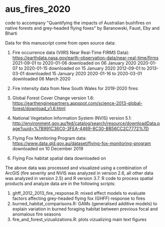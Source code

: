 # aus_fires_2020
code to accompany "Quantifying the impacts of Australian bushfires on native forests and grey-headed flying foxes" by Baranowski, Faust, Eby and Bharti

Data for this manuscript come from open source data:
1. Fire occurrence data (VIIRS Near Real-Time FIRMS Data): 
    https://earthdata.nasa.gov/earth-observation-data/near-real-time/firms
        2021-09-01 to 2020-01-06 downloaded on 06 January 2020
        2020-01-07 to 2020-01-15 downloaded on 15 January 2020
        2012-09-01 to 2013-03-01 downloaded 15 January 2020
        2020-01-16 to 2020-03-01 downloaded 06 March 2020

2. Fire intensity data from New South Wales for 2019-2020 fires:
    
3. Global Forest Cover Change version 1.6:
      https://earthenginepartners.appspot.com/science-2013-global-forest/download_v1.6.html

4. National Vegetation Information System (NVIS) version 5.1:
    http://environment.gov.au/fed/catalog/search/resource/downloadData.page?uuid=%7B991C36C0-3FEA-4469-8C30-BB56CC2C7772%7D

5. Flying Fox Monitoring Program data: 
      https://www.data.qld.gov.au/dataset/flying-fox-monitoring-program
      downloaded on 10 December 2019
      
6. Flying Fox habitat spatial data
      downloaded on 

The above data was processed and visualized using a combination of ArcGIS (fire severity and NVIS was analyzed in version 2.6, all other data was analyzed in  version 2.5) and R version 3.7. R code to process spatial products and analyze data are in the following scripts:

1. ghff_2012_2013_fire_response.R: mixed effect models to evaluate factors affecting grey-headed flying fox (GHFF) response to fires
2. burned_habitat_comparisons.R: GAMs (generalised additive models) to explain variation in burned foraging habitat between previous focal and anomalous fire seasons
3. fire_and_forest_vizualizations.R: plots vizualizing main text figures 
